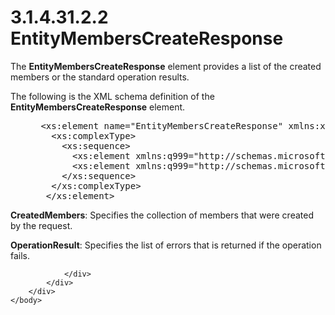 <html dir="LTR" xmlns:mshelp="http://msdn.microsoft.com/mshelp" xmlns:ddue="http://ddue.schemas.microsoft.com/authoring/2003/5" xmlns:xlink="http://www.w3.org/1999/xlink" xmlns:tool="http://www.microsoft.com/tooltip">
    <head>
        <meta http-equiv="Content-Type" content="text/html; CHARSET=utf-8"></meta>
        <meta name="save" content="history"></meta>
        <title>3.1.4.31.2.2 EntityMembersCreateResponse</title>
        <xml>
            <mshelp:toctitle title="3.1.4.31.2.2 EntityMembersCreateResponse"></mshelp:toctitle>
            <mshelp:rltitle title="[MS-SSMDSWS-15]: EntityMembersCreateResponse"></mshelp:rltitle>
            <mshelp:keyword index="A" term="234f6098-d0b3-4fb9-87fd-594778a7dbf8"></mshelp:keyword>
            <mshelp:attr name="DCSext.ContentType" value="open specification"></mshelp:attr>
            <mshelp:attr name="AssetID" value="234f6098-d0b3-4fb9-87fd-594778a7dbf8"></mshelp:attr>
            <mshelp:attr name="TopicType" value="kbRef"></mshelp:attr>
            <mshelp:attr name="DCSext.Title" value="[MS-SSMDSWS-15]: EntityMembersCreateResponse" />
        </xml>
    </head>
    <body>
        <div id="header">
            <h1 class="heading">3.1.4.31.2.2 EntityMembersCreateResponse</h1>
        </div>
        <div id="mainSection">
            <div id="mainBody">
                <div id="allHistory" class="saveHistory"></div>
                <div id="sectionSection0" class="section" name="collapseableSection">
                    

<p>The <b>EntityMembersCreateResponse</b> element provides a
list of the created members or the standard operation results.</p>

<p>The following is the XML schema definition of the <b>EntityMembersCreateResponse</b>
element.</p>

<dl>
<dd>
<div><pre> &lt;xs:element name=&quot;EntityMembersCreateResponse&quot; xmlns:xs=&quot;http://www.w3.org/2001/XMLSchema&quot;&gt;
   &lt;xs:complexType&gt;
     &lt;xs:sequence&gt;
       &lt;xs:element xmlns:q999=&quot;http://schemas.microsoft.com/sqlserver/masterdataservices/2009/09&quot; minOccurs=&quot;0&quot; name=&quot;CreatedMembers&quot; nillable=&quot;true&quot; type=&quot;q999:ArrayOfMemberIdentifier&quot; /&gt;
       &lt;xs:element xmlns:q999=&quot;http://schemas.microsoft.com/sqlserver/masterdataservices/2009/09&quot; minOccurs=&quot;0&quot; name=&quot;OperationResult&quot; nillable=&quot;true&quot; type=&quot;q999:OperationResult&quot; /&gt;
     &lt;/xs:sequence&gt;
   &lt;/xs:complexType&gt;
  &lt;/xs:element&gt;
</pre></div>
</dd></dl>

<p><b>CreatedMembers</b>: Specifies the collection of
members that were created by the request.</p>

<p><b>OperationResult</b>: Specifies the list of errors
that is returned if the operation fails.</p>


                </div>
            </div>
        </div>
    </body>
</html>
